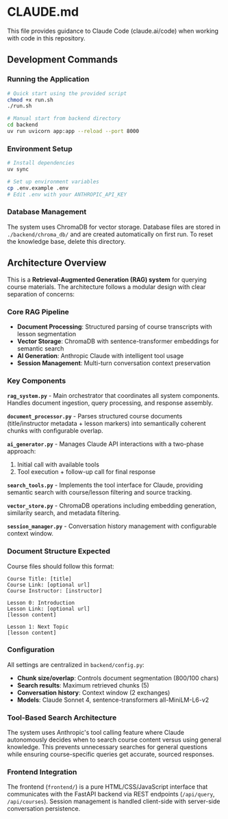 # CLAUDE.md

This file provides guidance to Claude Code (claude.ai/code) when working with code in this repository.

## Development Commands

### Running the Application
```bash
# Quick start using the provided script
chmod +x run.sh
./run.sh

# Manual start from backend directory
cd backend
uv run uvicorn app:app --reload --port 8000
```

### Environment Setup
```bash
# Install dependencies
uv sync

# Set up environment variables
cp .env.example .env
# Edit .env with your ANTHROPIC_API_KEY
```

### Database Management
The system uses ChromaDB for vector storage. Database files are stored in `./backend/chroma_db/` and are created automatically on first run. To reset the knowledge base, delete this directory.

## Architecture Overview

This is a **Retrieval-Augmented Generation (RAG) system** for querying course materials. The architecture follows a modular design with clear separation of concerns:

### Core RAG Pipeline
- **Document Processing**: Structured parsing of course transcripts with lesson segmentation
- **Vector Storage**: ChromaDB with sentence-transformer embeddings for semantic search  
- **AI Generation**: Anthropic Claude with intelligent tool usage
- **Session Management**: Multi-turn conversation context preservation

### Key Components

**`rag_system.py`** - Main orchestrator that coordinates all system components. Handles document ingestion, query processing, and response assembly.

**`document_processor.py`** - Parses structured course documents (title/instructor metadata + lesson markers) into semantically coherent chunks with configurable overlap.

**`ai_generator.py`** - Manages Claude API interactions with a two-phase approach:
1. Initial call with available tools 
2. Tool execution + follow-up call for final response

**`search_tools.py`** - Implements the tool interface for Claude, providing semantic search with course/lesson filtering and source tracking.

**`vector_store.py`** - ChromaDB operations including embedding generation, similarity search, and metadata filtering.

**`session_manager.py`** - Conversation history management with configurable context window.

### Document Structure Expected
Course files should follow this format:
```
Course Title: [title]
Course Link: [optional url]  
Course Instructor: [instructor]

Lesson 0: Introduction
Lesson Link: [optional url]
[lesson content]

Lesson 1: Next Topic
[lesson content]
```

### Configuration
All settings are centralized in `backend/config.py`:
- **Chunk size/overlap**: Controls document segmentation (800/100 chars)
- **Search results**: Maximum retrieved chunks (5)
- **Conversation history**: Context window (2 exchanges)
- **Models**: Claude Sonnet 4, sentence-transformers all-MiniLM-L6-v2

### Tool-Based Search Architecture
The system uses Anthropic's tool calling feature where Claude autonomously decides when to search course content versus using general knowledge. This prevents unnecessary searches for general questions while ensuring course-specific queries get accurate, sourced responses.

### Frontend Integration
The frontend (`frontend/`) is a pure HTML/CSS/JavaScript interface that communicates with the FastAPI backend via REST endpoints (`/api/query`, `/api/courses`). Session management is handled client-side with server-side conversation persistence.